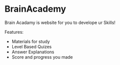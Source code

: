 # BrainAcademy
Brain Acadamy is website for you to develope ur Skills!

Features:
- Materials for study
- Level Based Quizes
- Answer Explanations
- Score and progress you made
  
